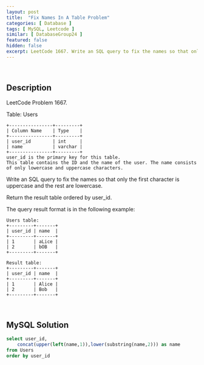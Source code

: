 ```yaml
---
layout: post
title:  "Fix Names In A Table Problem"
categories: [ Database ]
tags: [ MySQL, Leetcode ]
similar: [ DatabaseGroup24 ]
featured: false
hidden: false
excerpt: LeetCode 1667. Write an SQL query to fix the names so that only the first character is uppercase and the rest are lowercase.
---
```


<br />

## Description

LeetCode Problem 1667. 

Table: Users

```
+----------------+---------+
| Column Name    | Type    |
+----------------+---------+
| user_id        | int     |
| name           | varchar |
+----------------+---------+
user_id is the primary key for this table.
This table contains the ID and the name of the user. The name consists of only lowercase and uppercase characters.
```

Write an SQL query to fix the names so that only the first character is uppercase and the rest are lowercase.

Return the result table ordered by user_id.

The query result format is in the following example:

 
```
Users table:
+---------+-------+
| user_id | name  |
+---------+-------+
| 1       | aLice |
| 2       | bOB   |
+---------+-------+

Result table:
+---------+-------+
| user_id | name  |
+---------+-------+
| 1       | Alice |
| 2       | Bob   |
+---------+-------+
```

<br />

## MySQL Solution


```sql
select user_id, 
    concat(upper(left(name,1)),lower(substring(name,2))) as name
from Users 
order by user_id
```
